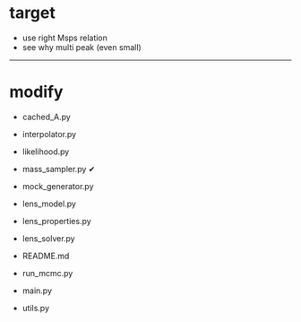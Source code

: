 # target

- use right Msps relation
- see why multi peak (even small)

---------------
# modify

- cached_A.py 
- interpolator.py

- likelihood.py

- mass_sampler.py      &#x2714;
- mock_generator.py

- lens_model.py
- lens_properties.py
- lens_solver.py

- README.md
- run_mcmc.py
- main.py
- utils.py